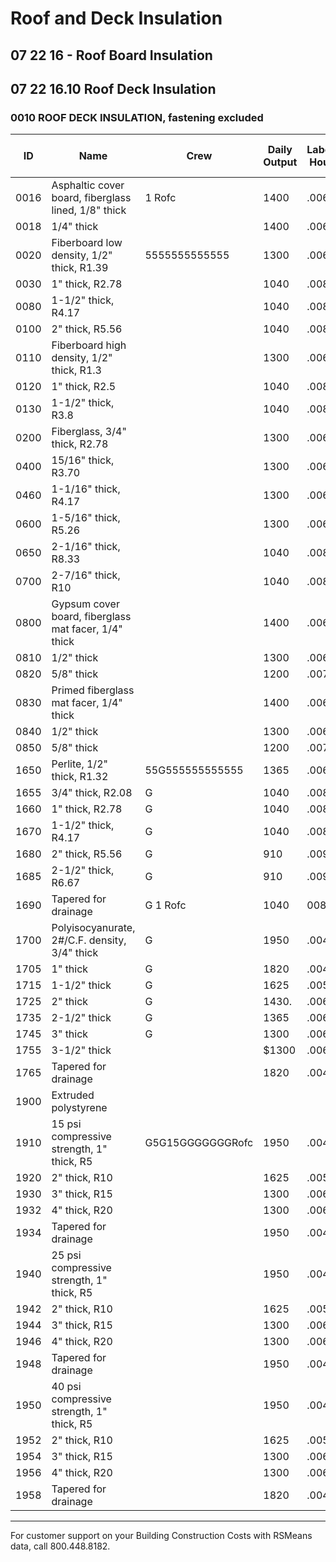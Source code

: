 # Roof and Deck Insulation

## 07 22 16 - Roof Board Insulation  
## 07 22 16.10 Roof Deck Insulation

### 0010 ROOF DECK INSULATION, fastening excluded

| ID    | Name                                                                 | Crew   | Daily Output | Labor-Hours | Unit | Material | Labor | Equipment | Total | Total Incl O&P |
|-------|----------------------------------------------------------------------|--------|--------------|-------------|------|----------|-------|-----------|-------|----------------|
| 0016  | Asphaltic cover board, fiberglass lined, 1/8" thick                  | 1 Rofc | 1400         | .006        | S.F. | .50      | .2833333333333223233233344322222332 |      | .78   | 1.0            |
| 0018  | 1/4" thick                                                           |        | 1400         | .006        |      | 1.02     | .28   |           | 1.30  | 1.5            |
| 0020  | Fiberboard low density, 1/2" thick, R1.39                            | 5555555555555 | 1300 | .006        |      | .38      | .31   |           | .69   | -              |
| 0030  | 1" thick, R2.78                                                      |        | 1040         | .008        |      | .78      | .38   |           | 1.16  | 1.4            |
| 0080  | 1-1/2" thick, R4.17                                                  |        | 1040         | .008        |      | 1.18     | .38   |           | 1.56  | 1.9            |
| 0100  | 2" thick, R5.56                                                      |        | 1040         | .008        |      | 1.13     | .38   |           | 1.51  | 1.8            |
| 0110  | Fiberboard high density, 1/2" thick, R1.3                            |        | 1300         | .006        |      | .41      | .31   |           | .72   |                |
| 0120  | 1" thick, R2.5                                                       |        | 1040         | .008        |      | .67      | .38   |           | 1.05  | 1.3            |
| 0130  | 1-1/2" thick, R3.8                                                   |        | 1040         | .008        |      | 1.42     | .38   |           | 1.80  | 2.             |
| 0200  | Fiberglass, 3/4" thick, R2.78                                        |        | 1300         | .006        |      | .64      | .31   |           | .95   | 1.             |
| 0400  | 15/16" thick, R3.70                                                  |        | 1300         | .006        |      | .88      | .31   |           | 1.19  | 1.4            |
| 0460  | 1-1/16" thick, R4.17                                                 |        | 1300         | .006        |      | 1.23     | .31   |           | 1.54  | 1.8            |
| 0600  | 1-5/16" thick, R5.26                                                 |        | 1300         | .006        |      | 1.53     | .31   |           | 1.84  | 2.             |
| 0650  | 2-1/16" thick, R8.33                                                 |        | 1040         | .008        |      | 1.72     | 38    |           | 2.10  | 2.5            |
| 0700  | 2-7/16" thick, R10                                                   |        | 1040         | .008        |      | 1.84     | .38   |           | 2.22  | 2.             |
| 0800  | Gypsum cover board, fiberglass mat facer, 1/4" thick                 |        | 1400         | .006        |      | .52      | .28   |           | .80   | 1.0            |
| 0810  | 1/2" thick                                                           |        | 1300         | .006        |      | .69      | .31   |           |       |                |
| 0820  | 5/8" thick                                                           |        | 1200         | .007        |      | .68      |       |           | 1.01  |                |
| 0830  | Primed fiberglass mat facer, 1/4" thick                              |        | 1400         | .006        |      | .63      | 28    |           | .91   | 1.             |
| 0840  | 1/2" thick                                                           |        | 1300         | .006        |      | .71      | .31   |           | 1.02  | 1.             |
| 0850  | 5/8" thick                                                           |        | 1200         | .007        |      | .73      |       |           | 1.06  | 1.             |
| 1650  | Perlite, 1/2" thick, R1.32                                           | 55G555555555555 | 1365 | .006        |      | .31      | .29   |           | .60   |                |
| 1655  | 3/4" thick, R2.08                                                    | G      | 1040         | .008        |      | .40      | .38   |           | .78   | 1.             |
| 1660  | 1" thick, R2.78                                                      | G      | 1040         | .008        |      | .62      | .38   |           |       |                |
| 1670  | 1-1/2" thick, R4.17                                                  | G      | 1040         | .008        |      | .88      | .38   |           | 1.26  |                |
| 1680  | 2" thick, R5.56                                                      | G      | 910          | .009        |      | 1.10     |       |           | 1.54  | 1              |
| 1685  | 2-1/2" thick, R6.67                                                  | G      | 910          | .009        |      | 1.41     |       |           | 1.85  | 2.             |
| 1690  | Tapered for drainage                                                 | G 1 Rofc | 1040      | 008         | B.F. | 1.21     | .38   |           | 1.59  | 1.             |
| 1700  | Polyisocyanurate, 2#/C.F. density, 3/4" thick                        | G      | 1950         | .004        | S.F. | .65      | .20   |           | .85   | 1.             |
| 1705  | 1" thick                                                             | G      | 1820         | .004        |      | .84      |       |           | 1.06  | 1.             |
| 1715  | 1-1/2" thick                                                         | G      | 1625         | .005        |      | 1.03     |       |           | 1.27  |                |
| 1725  | 2" thick                                                             | G      | 1430.        | .006        |      | 1.36     | .28   |           | 1.64  |                |
| 1735  | 2-1/2" thick                                                         | G      | 1365         | .006        |      | 1.72     | .29   |           | 2.01  | 213-           |
| 1745  | 3" thick                                                             | G      | 1300         | .006        |      | 1.13     | .31   |           | 1.44  | 1.             |
| 1755  | 3-1/2" thick                                                         |        | $1300        | .006        |      | 2.55     | .31   |           | 2.86  | 3.             |
| 1765  | Tapered for drainage                                                 |        | 1820         | .004        | B.F. | 1.03     |       |           | 1.25  | 1.             |
| 1900  | Extruded polystyrene                                                 |        |              |             |      |          |       |           |       |                |
| 1910  | 15 psi compressive strength, 1" thick, R5                            | G5G15GGGGGGGRofc | 1950 | .004 | S.F. | .58 | 222222222 |      | .78   |                |
| 1920  | 2" thick, R10                                                        |        | 1625         | .005        |      | .75      |       |           | .99   | 122            |
| 1930  | 3" thick, R15                                                        |        | 1300         | .006        |      | 1.51     | .31   |           | 1.82  |                |
| 1932  | 4" thick, R20                                                        |        | 1300         | .006        |      | 2.03     |       |           | 2.34  | 2.             |
| 1934  | Tapered for drainage                                                 |        | 1950         | .004        | B.F. | .52      | .20   |           | .72   |                |
| 1940  | 25 psi compressive strength, 1" thick, R5                            |        | 1950         | .004        | S.F. | .79      | .20   |           | .99   | 1.             |
| 1942  | 2" thick, R10                                                        |        | 1625         | .005        |      | 1.50     |       |           | 11.74 | 23.            |
| 1944  | 3" thick, R15                                                        |        | 1300         | .006        |      | 2.29     | .31   |           | 2.60  | 3.             |
| 1946  | 4" thick, R20                                                        |        | 1300         | .006        |      | 3.16     |       |           | 3.47  | 3.             |
| 1948  | Tapered for drainage                                                 |        | 1950         | .004        | B.F. | .59      |       |           | .79   |                |
| 1950  | 40 psi compressive strength, 1" thick, R5                            |        | 1950         | .004        | S.F. | .88      | .20   |           | 1.08  | 12331          |
| 1952  | 2" thick, R10                                                        |        | 1625         | .005        |      | 1.67     | .24   |           | 1.91  | 2.             |
| 1954  | 3" thick, R15                                                        |        | 1300         | .006        |      | 2.42     | .31   |           | 2.73  | 3.             |
| 1956  | 4" thick, R20                                                        |        | 1300         | .006        |      | 3.17     | .31   |           | 3.48  | 3.             |
| 1958  | Tapered for drainage                                                 |        | 1820         | .004        | B.F. | .89      | .22   |           | 1.11  | 1.             |

---

For customer support on your Building Construction Costs with RSMeans data, call 800.448.8182.